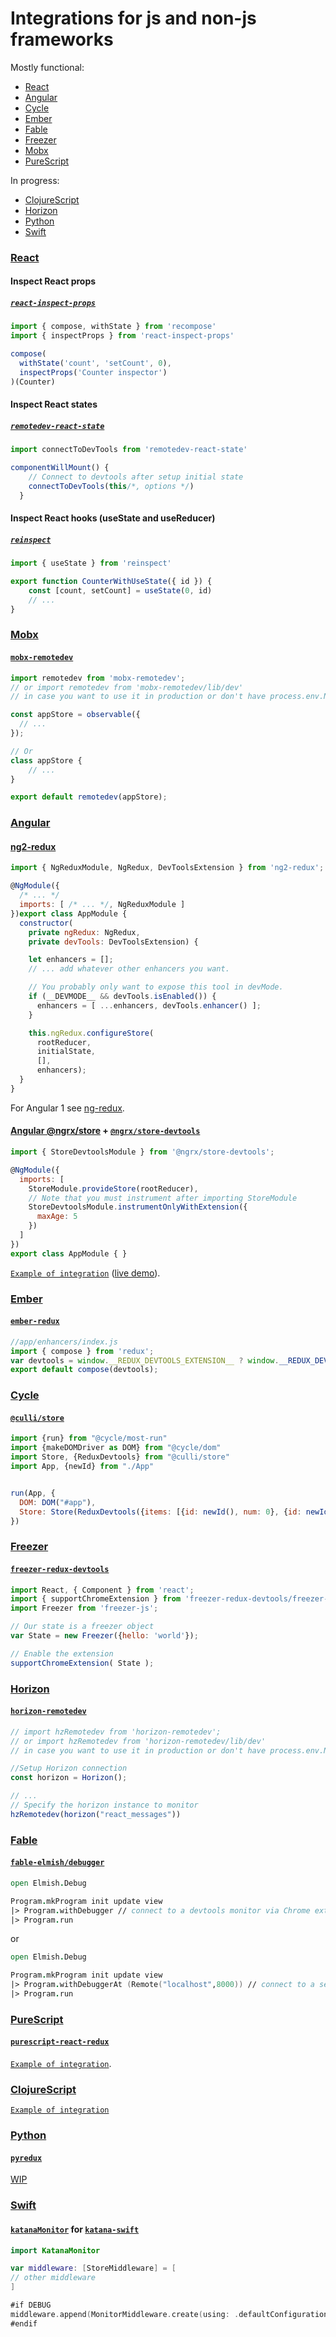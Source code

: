 # Integrations for js and non-js frameworks

Mostly functional:
- [React](#react)
- [Angular](#angular)
- [Cycle](#cycle)
- [Ember](#ember)
- [Fable](#fable)
- [Freezer](#freezer)
- [Mobx](#mobx)
- [PureScript](#purescript)

In progress:
- [ClojureScript](#clojurescript)
- [Horizon](#horizon)
- [Python](#python)
- [Swift](#swift)

### [React](https://github.com/facebook/react)
#### Inspect React props
##### [`react-inspect-props`](https://github.com/lucasconstantino/react-inspect-props)
```js
import { compose, withState } from 'recompose'
import { inspectProps } from 'react-inspect-props'

compose(
  withState('count', 'setCount', 0),
  inspectProps('Counter inspector')
)(Counter)
```

#### Inspect React states
##### [`remotedev-react-state`](https://github.com/jhen0409/remotedev-react-state)
```js
import connectToDevTools from 'remotedev-react-state'

componentWillMount() {
    // Connect to devtools after setup initial state
    connectToDevTools(this/*, options */)
  }
```

#### Inspect React hooks (useState and useReducer)
##### [`reinspect`](https://github.com/troch/reinspect)
```js
import { useState } from 'reinspect'

export function CounterWithUseState({ id }) {
    const [count, setCount] = useState(0, id)
    // ...
}
```

### [Mobx](https://github.com/mobxjs/mobx)
#### [`mobx-remotedev`](https://github.com/zalmoxisus/mobx-remotedev)
```js
import remotedev from 'mobx-remotedev';
// or import remotedev from 'mobx-remotedev/lib/dev'
// in case you want to use it in production or don't have process.env.NODE_ENV === 'development'

const appStore = observable({
  // ...
});

// Or
class appStore {
    // ...
}

export default remotedev(appStore);
````

### [Angular](https://github.com/angular/angular)
#### [ng2-redux](https://github.com/angular-redux/ng2-redux)
```js
import { NgReduxModule, NgRedux, DevToolsExtension } from 'ng2-redux';

@NgModule({
  /* ... */
  imports: [ /* ... */, NgReduxModule ]
})export class AppModule {
  constructor(
    private ngRedux: NgRedux,
    private devTools: DevToolsExtension) {

    let enhancers = [];
    // ... add whatever other enhancers you want.

    // You probably only want to expose this tool in devMode.
    if (__DEVMODE__ && devTools.isEnabled()) {
      enhancers = [ ...enhancers, devTools.enhancer() ];
    }

    this.ngRedux.configureStore(
      rootReducer,
      initialState,
      [],
      enhancers);
  }
}
```
For Angular 1 see [ng-redux](https://github.com/angular-redux/ng-redux).

#### [Angular @ngrx/store](https://github.com/ngrx/store) + [`@ngrx/store-devtools`](https://github.com/ngrx/store-devtools)
```js
import { StoreDevtoolsModule } from '@ngrx/store-devtools';

@NgModule({
  imports: [
    StoreModule.provideStore(rootReducer),
    // Note that you must instrument after importing StoreModule
    StoreDevtoolsModule.instrumentOnlyWithExtension({
      maxAge: 5
    })
  ]
})
export class AppModule { }
```

[`Example of integration`](https://github.com/ngrx/example-app) ([live demo](http://ngrx.github.io/example-app)).

### [Ember](http://emberjs.com/)
#### [`ember-redux`](https://github.com/ember-redux/ember-redux)
```js
//app/enhancers/index.js
import { compose } from 'redux';
var devtools = window.__REDUX_DEVTOOLS_EXTENSION__ ? window.__REDUX_DEVTOOLS_EXTENSION__() : f => f;
export default compose(devtools);
```

### [Cycle](https://github.com/cyclejs/cyclejs)
#### [`@culli/store`](https://github.com/milankinen/culli/tree/master/packages/store)
```js
import {run} from "@cycle/most-run"
import {makeDOMDriver as DOM} from "@cycle/dom"
import Store, {ReduxDevtools} from "@culli/store"
import App, {newId} from "./App"


run(App, {
  DOM: DOM("#app"),
  Store: Store(ReduxDevtools({items: [{id: newId(), num: 0}, {id: newId(), num: 0}]}))
})
```

### [Freezer](https://github.com/arqex/freezer)
#### [`freezer-redux-devtools`](https://github.com/arqex/freezer-redux-devtools)
```js
import React, { Component } from 'react';
import { supportChromeExtension } from 'freezer-redux-devtools/freezer-redux-middleware';
import Freezer from 'freezer-js';

// Our state is a freezer object
var State = new Freezer({hello: 'world'});

// Enable the extension
supportChromeExtension( State );
```

### [Horizon](https://github.com/rethinkdb/horizon)
#### [`horizon-remotedev`](https://github.com/zalmoxisus/horizon-remotedev)
```js
// import hzRemotedev from 'horizon-remotedev';
// or import hzRemotedev from 'horizon-remotedev/lib/dev'
// in case you want to use it in production or don't have process.env.NODE_ENV === 'development'

//Setup Horizon connection
const horizon = Horizon();

// ...
// Specify the horizon instance to monitor
hzRemotedev(horizon("react_messages"))
```

### [Fable](https://github.com/fable-compiler/Fable)
#### [`fable-elmish/debugger`](https://github.com/fable-elmish/debugger)
```fsharp
open Elmish.Debug

Program.mkProgram init update view
|> Program.withDebugger // connect to a devtools monitor via Chrome extension if available
|> Program.run

```

or

```fsharp
open Elmish.Debug

Program.mkProgram init update view
|> Program.withDebuggerAt (Remote("localhost",8000)) // connect to a server running on localhost:8000
|> Program.run
```

### [PureScript](https://github.com/purescript/purescript)
#### [`purescript-react-redux`](https://github.com/ethul/purescript-react-redux)
[`Example of integration`](https://github.com/ethul/purescript-react-redux-example).

### [ClojureScript](https://github.com/clojure/clojurescript)
[`Example of integration`](http://gitlab.xet.ru:9999/publicpr/clojurescript-redux/tree/master#dev-setup)

### [Python](https://www.python.org/)
#### [`pyredux`](https://github.com/peterpeter5/pyredux)
[WIP](https://github.com/zalmoxisus/remotedev-server/issues/34)

### [Swift](https://github.com/apple/swift)
#### [`katanaMonitor`](https://github.com/bolismauro/katanaMonitor-lib-swift) for [`katana-swift`](https://github.com/BendingSpoons/katana-swift)
```swift
import KatanaMonitor

var middleware: [StoreMiddleware] = [
// other middleware
]

#if DEBUG
middleware.append(MonitorMiddleware.create(using: .defaultConfiguration))
#endif
```
